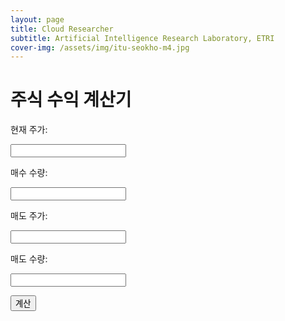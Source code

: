 ```yaml
---
layout: page
title: Cloud Researcher
subtitle: Artificial Intelligence Research Laboratory, ETRI
cover-img: /assets/img/itu-seokho-m4.jpg
---
```


<html>
<head>
  <title>주식 수익 계산기</title>
</head>
<body>
  <h1>주식 수익 계산기</h1>

  <p><label for="currentPrice">현재 주가:</label></p>
  <input type="number" id="currentPrice">

  <p><label for="buyQuantity">매수 수량:</label></p>
  <input type="number" id="buyQuantity">

  <p><label for="sellPrice">매도 주가:</label></p>
  <input type="number" id="sellPrice">

  <p><label for="sellQuantity">매도 수량:</label></p>
  <input type="number" id="sellQuantity">

  <p><button onclick="calculate()">계산</button></p>

  <p id="totalReturn"></p>
  <p id="totalProfit"></p>

  <script>
    function calculate() {
      var currentPrice = parseFloat(document.getElementById('currentPrice').value);
      var buyQuantity = parseFloat(document.getElementById('buyQuantity').value);
      var sellPrice = parseFloat(document.getElementById('sellPrice').value);
      var sellQuantity = parseFloat(document.getElementById('sellQuantity').value);

      var totalReturn = ((sellPrice - currentPrice) / currentPrice) * 100;
      var totalProfit = (sellPrice - currentPrice) * sellQuantity;

      document.getElementById('totalReturn').textContent = '총 수익률: ' + totalReturn.toFixed(2) + '%';
      document.getElementById('totalProfit').textContent = '총 수익 가격: ' + totalProfit.toFixed(2);
    }
  </script>
</body>
</html>



